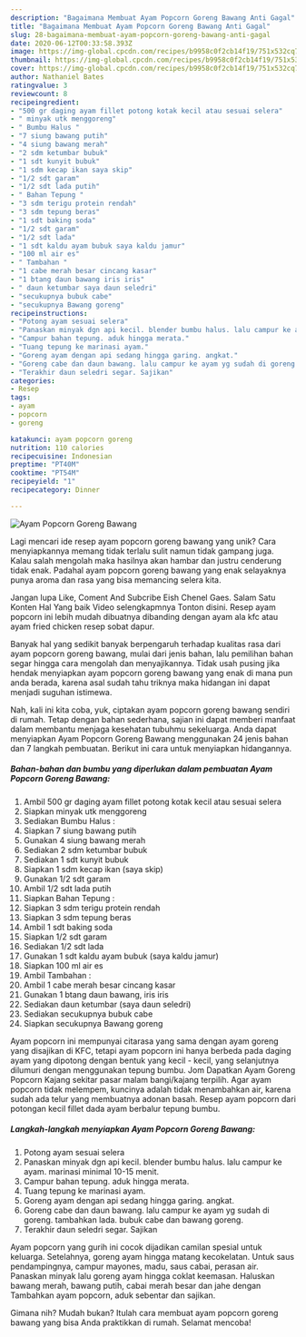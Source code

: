 ```yaml
---
description: "Bagaimana Membuat Ayam Popcorn Goreng Bawang Anti Gagal"
title: "Bagaimana Membuat Ayam Popcorn Goreng Bawang Anti Gagal"
slug: 28-bagaimana-membuat-ayam-popcorn-goreng-bawang-anti-gagal
date: 2020-06-12T00:33:58.393Z
image: https://img-global.cpcdn.com/recipes/b9958c0f2cb14f19/751x532cq70/ayam-popcorn-goreng-bawang-foto-resep-utama.jpg
thumbnail: https://img-global.cpcdn.com/recipes/b9958c0f2cb14f19/751x532cq70/ayam-popcorn-goreng-bawang-foto-resep-utama.jpg
cover: https://img-global.cpcdn.com/recipes/b9958c0f2cb14f19/751x532cq70/ayam-popcorn-goreng-bawang-foto-resep-utama.jpg
author: Nathaniel Bates
ratingvalue: 3
reviewcount: 8
recipeingredient:
- "500 gr daging ayam fillet potong kotak kecil atau sesuai selera"
- " minyak utk menggoreng"
- " Bumbu Halus "
- "7 siung bawang putih"
- "4 siung bawang merah"
- "2 sdm ketumbar bubuk"
- "1 sdt kunyit bubuk"
- "1 sdm kecap ikan saya skip"
- "1/2 sdt garam"
- "1/2 sdt lada putih"
- " Bahan Tepung "
- "3 sdm terigu protein rendah"
- "3 sdm tepung beras"
- "1 sdt baking soda"
- "1/2 sdt garam"
- "1/2 sdt lada"
- "1 sdt kaldu ayam bubuk saya kaldu jamur"
- "100 ml air es"
- " Tambahan "
- "1 cabe merah besar cincang kasar"
- "1 btang daun bawang iris iris"
- " daun ketumbar saya daun seledri"
- "secukupnya bubuk cabe"
- "secukupnya Bawang goreng"
recipeinstructions:
- "Potong ayam sesuai selera"
- "Panaskan minyak dgn api kecil. blender bumbu halus. lalu campur ke ayam. marinasi minimal 10-15 menit."
- "Campur bahan tepung. aduk hingga merata."
- "Tuang tepung ke marinasi ayam."
- "Goreng ayam dengan api sedang hingga garing. angkat."
- "Goreng cabe dan daun bawang. lalu campur ke ayam yg sudah di goreng. tambahkan lada. bubuk cabe dan bawang goreng."
- "Terakhir daun seledri segar. Sajikan"
categories:
- Resep
tags:
- ayam
- popcorn
- goreng

katakunci: ayam popcorn goreng 
nutrition: 110 calories
recipecuisine: Indonesian
preptime: "PT40M"
cooktime: "PT54M"
recipeyield: "1"
recipecategory: Dinner

---
```



![Ayam Popcorn Goreng Bawang](https://img-global.cpcdn.com/recipes/b9958c0f2cb14f19/751x532cq70/ayam-popcorn-goreng-bawang-foto-resep-utama.jpg)

Lagi mencari ide resep ayam popcorn goreng bawang yang unik? Cara menyiapkannya memang tidak terlalu sulit namun tidak gampang juga. Kalau salah mengolah maka hasilnya akan hambar dan justru cenderung tidak enak. Padahal ayam popcorn goreng bawang yang enak selayaknya punya aroma dan rasa yang bisa memancing selera kita.

Jangan lupa Like, Coment And Subcribe Eish Chenel Gaes. Salam Satu Konten Hal Yang baik Video selengkapmnya Tonton disini. Resep ayam popcorn ini lebih mudah dibuatnya dibanding dengan ayam ala kfc atau ayam fried chicken resep sobat dapur.

Banyak hal yang sedikit banyak berpengaruh terhadap kualitas rasa dari ayam popcorn goreng bawang, mulai dari jenis bahan, lalu pemilihan bahan segar hingga cara mengolah dan menyajikannya. Tidak usah pusing jika hendak menyiapkan ayam popcorn goreng bawang yang enak di mana pun anda berada, karena asal sudah tahu triknya maka hidangan ini dapat menjadi suguhan istimewa.


Nah, kali ini kita coba, yuk, ciptakan ayam popcorn goreng bawang sendiri di rumah. Tetap dengan bahan sederhana, sajian ini dapat memberi manfaat dalam membantu menjaga kesehatan tubuhmu sekeluarga. Anda dapat menyiapkan Ayam Popcorn Goreng Bawang menggunakan 24 jenis bahan dan 7 langkah pembuatan. Berikut ini cara untuk menyiapkan hidangannya.

<!--inarticleads1-->

##### Bahan-bahan dan bumbu yang diperlukan dalam pembuatan Ayam Popcorn Goreng Bawang:

1. Ambil 500 gr daging ayam fillet potong kotak kecil atau sesuai selera
1. Siapkan  minyak utk menggoreng
1. Sediakan  Bumbu Halus :
1. Siapkan 7 siung bawang putih
1. Gunakan 4 siung bawang merah
1. Sediakan 2 sdm ketumbar bubuk
1. Sediakan 1 sdt kunyit bubuk
1. Siapkan 1 sdm kecap ikan (saya skip)
1. Gunakan 1/2 sdt garam
1. Ambil 1/2 sdt lada putih
1. Siapkan  Bahan Tepung :
1. Siapkan 3 sdm terigu protein rendah
1. Siapkan 3 sdm tepung beras
1. Ambil 1 sdt baking soda
1. Siapkan 1/2 sdt garam
1. Sediakan 1/2 sdt lada
1. Gunakan 1 sdt kaldu ayam bubuk (saya kaldu jamur)
1. Siapkan 100 ml air es
1. Ambil  Tambahan :
1. Ambil 1 cabe merah besar cincang kasar
1. Gunakan 1 btang daun bawang, iris iris
1. Sediakan  daun ketumbar (saya daun seledri)
1. Sediakan secukupnya bubuk cabe
1. Siapkan secukupnya Bawang goreng


Ayam popcorn ini mempunyai citarasa yang sama dengan ayam goreng yang disajikan di KFC, tetapi ayam popcorn ini hanya berbeda pada daging ayam yang dipotong dengan bentuk yang kecil - kecil, yang selanjutnya dilumuri dengan menggunakan tepung bumbu. Jom Dapatkan Ayam Goreng Popcorn Kajang sekitar pasar malam bangi/kajang terpilih. Agar ayam popcorn tidak melempem, kuncinya adalah tidak menambahkan air, karena sudah ada telur yang membuatnya adonan basah. Resep ayam popcorn dari potongan kecil fillet dada ayam berbalur tepung bumbu. 

<!--inarticleads2-->

##### Langkah-langkah menyiapkan Ayam Popcorn Goreng Bawang:

1. Potong ayam sesuai selera
1. Panaskan minyak dgn api kecil. blender bumbu halus. lalu campur ke ayam. marinasi minimal 10-15 menit.
1. Campur bahan tepung. aduk hingga merata.
1. Tuang tepung ke marinasi ayam.
1. Goreng ayam dengan api sedang hingga garing. angkat.
1. Goreng cabe dan daun bawang. lalu campur ke ayam yg sudah di goreng. tambahkan lada. bubuk cabe dan bawang goreng.
1. Terakhir daun seledri segar. Sajikan


Ayam popcorn yang gurih ini cocok dijadikan camilan spesial untuk keluarga. Setelahnya, goreng ayam hingga matang kecokelatan. Untuk saus pendampingnya, campur mayones, madu, saus cabai, perasan air. Panaskan minyak lalu goreng ayam hingga coklat keemasan. Haluskan bawang merah, bawang putih, cabai merah besar dan jahe dengan Tambahkan ayam popcorn, aduk sebentar dan sajikan. 

Gimana nih? Mudah bukan? Itulah cara membuat ayam popcorn goreng bawang yang bisa Anda praktikkan di rumah. Selamat mencoba!
